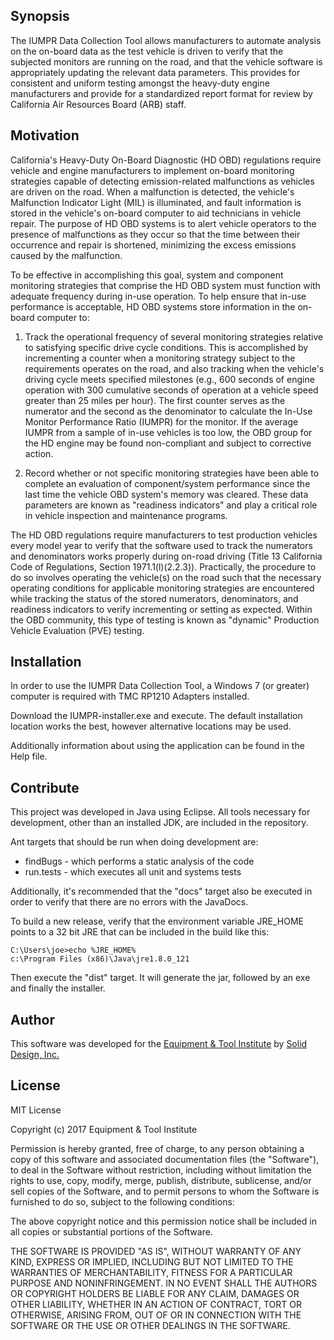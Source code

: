 ## Synopsis

The IUMPR Data Collection Tool allows manufacturers to automate analysis on the on-board data as the test vehicle is driven to verify that the subjected monitors are running on the road, and that the vehicle software is appropriately updating the relevant data parameters.  This provides for consistent and uniform testing amongst the heavy-duty engine manufacturers and provide for a standardized report format for review by California Air Resources Board (ARB) staff.


## Motivation

California's Heavy-Duty On-Board Diagnostic (HD OBD) regulations require vehicle and engine manufacturers to implement on-board monitoring strategies capable of detecting emission-related malfunctions as vehicles are driven on the road.  When a malfunction is detected, the vehicle's Malfunction Indicator Light (MIL) is illuminated, and fault information is stored in the vehicle's on-board computer to aid technicians in vehicle repair.  The purpose of HD OBD systems is to alert vehicle operators to the presence of malfunctions as they occur so that the time between their occurrence and repair is shortened, minimizing the excess emissions caused by the malfunction.

To be effective in accomplishing this goal, system and component monitoring strategies that comprise the HD OBD system must function with adequate frequency during in-use operation.  To help ensure that in-use performance is acceptable, HD OBD systems store information in the on-board computer to:

1. Track the operational frequency of several monitoring strategies relative to satisfying specific drive cycle conditions.  This is accomplished by incrementing a counter when a monitoring strategy subject to the requirements operates on the road, and also tracking when the vehicle's driving cycle meets specified milestones (e.g., 600 seconds of engine operation with 300 cumulative seconds of operation at a vehicle speed greater than 25 miles per hour).  The first counter serves as the numerator and the second as the denominator to calculate the In-Use Monitor Performance Ratio (IUMPR) for the monitor.  If the average IUMPR from a sample of in-use vehicles is too low, the OBD group for the HD engine may be found non-compliant and subject to corrective action.

2. Record whether or not specific monitoring strategies have been able to complete an evaluation of component/system performance since the last time the vehicle OBD system's memory was cleared.  These data parameters are known as "readiness indicators" and play a critical role in vehicle inspection and maintenance programs.

The HD OBD regulations require manufacturers to test production vehicles every model year to verify that the software used to track the numerators and denominators works properly during on-road driving (Title 13 California Code of Regulations, Section 1971.1(l)(2.2.3)).  Practically, the procedure to do so involves operating the vehicle(s) on the road such that the necessary operating conditions for applicable monitoring strategies are encountered while tracking the status of the stored numerators, denominators, and readiness indicators to verify incrementing or setting as expected.  Within the OBD community, this type of testing is known as "dynamic" Production Vehicle Evaluation (PVE) testing. 

## Installation
In order to use the IUMPR Data Collection Tool, a Windows 7 (or greater) computer is required with TMC RP1210 Adapters installed.

Download the IUMPR-installer.exe and execute.  The default installation location works the best, however alternative locations may be used.

Additionally information about using the application can be found in the Help file.

## Contribute
This project was developed in Java using Eclipse.  All tools necessary for development, other than an installed JDK, are included in the repository.

Ant targets that should be run when doing development are:
* findBugs - which performs a static analysis of the code
* run.tests - which executes all unit and systems tests

Additionally, it's recommended that the "docs" target also be executed in order to verify that there are no errors with the JavaDocs.

To build a new release, verify that the environment variable JRE_HOME points to a 32 bit JRE that can be included in the build like this:

```
C:\Users\joe>echo %JRE_HOME%
c:\Program Files (x86)\Java\jre1.8.0_121
```

Then execute the "dist" target.  It will generate the jar, followed by an exe and finally the installer.

## Author
This software was developed for the [Equipment & Tool Institute](http://etools.org) by [Solid Design, Inc.](http://soliddesign.net)

## License

MIT License

Copyright (c) 2017 Equipment & Tool Institute

Permission is hereby granted, free of charge, to any person obtaining a copy of this software and associated documentation files (the "Software"), to deal in the Software without restriction, including without limitation the rights to use, copy, modify, merge, publish, distribute, sublicense, and/or sell copies of the Software, and to permit persons to whom the Software is furnished to do so, subject to the following conditions:

The above copyright notice and this permission notice shall be included in all copies or substantial portions of the Software.

THE SOFTWARE IS PROVIDED "AS IS", WITHOUT WARRANTY OF ANY KIND, EXPRESS OR IMPLIED, INCLUDING BUT NOT LIMITED TO THE WARRANTIES OF MERCHANTABILITY, FITNESS FOR A PARTICULAR PURPOSE AND NONINFRINGEMENT. IN NO EVENT SHALL THE AUTHORS OR COPYRIGHT HOLDERS BE LIABLE FOR ANY CLAIM, DAMAGES OR OTHER LIABILITY, WHETHER IN AN ACTION OF CONTRACT, TORT OR OTHERWISE, ARISING FROM, OUT OF OR IN CONNECTION WITH THE SOFTWARE OR THE USE OR OTHER DEALINGS IN THE SOFTWARE.
